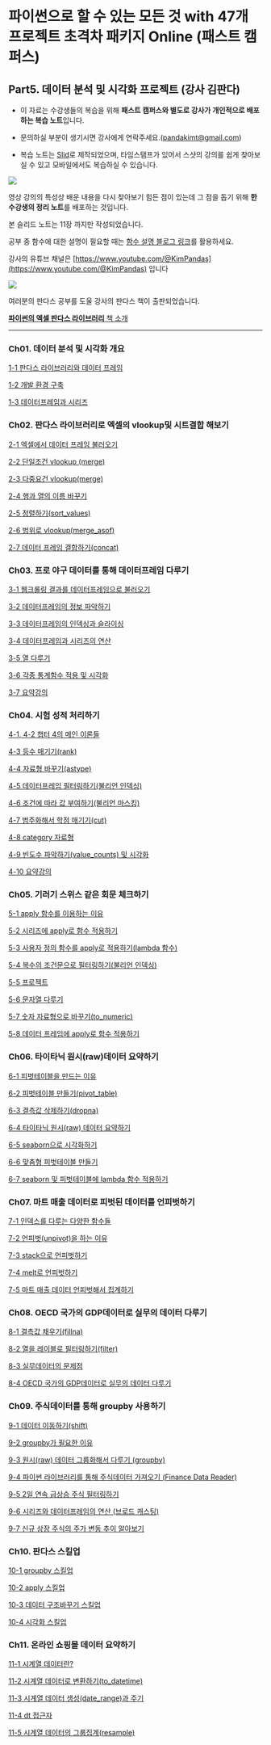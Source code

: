 
# 파이썬으로 할 수 있는 모든 것 with 47개 프로젝트 초격차 패키지 Online (패스트 캠퍼스)

## Part5. 데이터 분석 및 시각화 프로젝트 (강사 김판다)

- 이 자료는 수강생들의 복습을 위해 **패스트 캠퍼스와 별도로 강사가 개인적으로 배포하는 복습 노트**입니다. 

- 문의하실 부분이 생기시면 강사에게 연락주세요.(pandakimt@gmail.com)

- 복습 노트는 [Slid](https://app.slid.cc/)로 제작되었으며, 타임스탬프가 있어서 스샷의 강의를 쉽게 찾아보실 수 있고 모바일에서도 복습하실 수 있습니다.

![](https://i.ibb.co/2Y9bn8G/02.jpg)


영상 강의의 특성상 배운 내용을 다시 찾아보기 힘든 점이 있는데 그 점을 돕기 위해 **한 수강생의 정리 노트**를 배포하는 것입니다.

본 슬리드 노트는 11장 까지만 작성되었습니다.


공부 중 함수에 대한 설명이 필요할 때는 [함수 설명 블로그 링크](https://kimpanda.tistory.com/category/%ED%8C%90%EB%8B%A4%EC%8A%A4%20%EA%B4%80%EB%A0%A8%20%ED%8F%AC%EC%8A%A4%ED%8C%85/%ED%8C%90%EB%8B%A4%EC%8A%A4%20%ED%95%A8%EC%88%98%20%EC%84%A4%EB%AA%85)를 활용하세요.

강사의 유튜브 채널은 [https://www.youtube.com/@KimPandas](https://www.youtube.com/@KimPandas) 입니다

<img src=https://i.postimg.cc/JhpSW7pD/2.jpg>

여러분의 판다스 공부를 도울 강사의 판다스 책이 출판되었습니다.

[**파이썬의 엑셀 판다스 라이브러리** 책 소개](https://kimpanda.tistory.com/274)


---



### Ch01. 데이터 분석 및 시각화 개요

[1-1 판다스 라이브러리와 데이터 프레임](https://www.slid.cc/ko/share/docs/11-%ED%8C%90%EB%8B%A4%EC%8A%A4-%EB%9D%BC%EC%9D%B4%EB%B8%8C%EB%9F%AC%EB%A6%AC%EC%99%80-%EB%8D%B0%EC%9D%B4%ED%84%B0-%ED%94%84%EB%A0%88%EC%9E%84-3d1a2a04a3204ab2927449c110eca631)

[1-2 개발 환경 구축](https://www.slid.cc/ko/share/docs/12-%EA%B0%9C%EB%B0%9C-%ED%99%98%EA%B2%BD-%EA%B5%AC%EC%B6%95-be37e35994114d989cad32a9aa5a272c)

[1-3 데이터프레임과 시리즈](https://www.slid.cc/ko/share/docs/13-%EB%8D%B0%EC%9D%B4%ED%84%B0-%ED%94%84%EB%A0%88%EC%9E%84%EA%B3%BC-%EC%8B%9C%EB%A6%AC%EC%A6%88-1d140830593947858b3200d29d97651c)


### Ch02. 판다스 라이브러리로 엑셀의 vlookup및 시트결합 해보기

[2-1 엑셀에서 데이터 프레임 불러오기](https://www.slid.cc/ko/share/docs/21-%EC%97%91%EC%85%80%EC%97%90%EC%84%9C-%EB%8D%B0%EC%9D%B4%ED%84%B0-%ED%94%84%EB%A0%88%EC%9E%84-%EB%B6%88%EB%9F%AC%EC%98%A4%EA%B8%B0readexcel-944866819f95474194af0df97630ebd0)

[2-2 단일조건 vlookup (merge)](https://www.slid.cc/ko/share/docs/22-%EB%8B%A8%EC%9D%BC%EC%A1%B0%EA%B1%B4-vlookup-merge-4f3d3a7acd99420a881b64c0b5988432)

[2-3 다중요건 vlookup(merge)](https://www.slid.cc/ko/share/docs/23-%EB%8B%A4%EC%A4%91%EC%9A%94%EA%B1%B4-vlookupmerge-0f8a7d9da41c4c15b5372226dedadb82)

[2-4 행과 열의 이름 바꾸기](https://www.slid.cc/ko/share/docs/24-%ED%96%89%EA%B3%BC-%EC%97%B4%EC%9D%98-%EC%9D%B4%EB%A6%84-%EB%B0%94%EA%BE%B8%EA%B8%B0-ce4746bdcfa349b1a63f75937ef72904)

[2-5 정렬하기(sort_values)](https://www.slid.cc/ko/share/docs/25-%EC%A0%95%EB%A0%AC%ED%95%98%EA%B8%B0sortvalues-8918d71784ec401ab06c0c5bb8b23c80)

[2-6 범위로 vlookup(merge_asof)](https://www.slid.cc/ko/share/docs/26-%EB%B2%94%EC%9C%84%EB%A1%9C-vlookupmergeasof-c34a6ca14ffe4180b93993356bd7ff59)

[2-7 데이터 프레임 결합하기(concat)](https://www.slid.cc/ko/share/docs/27-%EB%8D%B0%EC%9D%B4%ED%84%B0-%ED%94%84%EB%A0%88%EC%9E%84-%EA%B2%B0%ED%95%A9%ED%95%98%EA%B8%B0concat-6d608edfa9b945ad859fa65f8b9dcef5)



### Ch03. 프로 야구 데이터를 통해 데이터프레임 다루기

[3-1 웹크롤링 결과를 데이터프레임으로 불러오기](https://www.slid.cc/ko/share/docs/31-%EC%9B%B9%ED%81%AC%EB%A1%A4%EB%A7%81-%EA%B2%B0%EA%B3%BC%EB%A5%BC-%EB%8D%B0%EC%9D%B4%ED%84%B0%ED%94%84%EB%A0%88%EC%9E%84%EC%9C%BC%EB%A1%9C-%EB%B6%88%EB%9F%AC%EC%98%A4%EA%B8%B0-ebc455a6811c44a593729ba104e1efdb)

[3-2 데이터프레임의 정보 파악하기](https://www.slid.cc/ko/share/docs/32-%EB%8D%B0%EC%9D%B4%ED%84%B0%ED%94%84%EB%A0%88%EC%9E%84%EC%9D%98-%EC%A0%95%EB%B3%B4-%ED%8C%8C%EC%95%85%ED%95%98%EA%B8%B0-8bc7ebf7d1354acfbcc3f78e09805e97)

[3-3 데이터프레임의 인덱싱과 슬라이싱](https://www.slid.cc/ko/share/docs/33-%EB%8D%B0%EC%9D%B4%ED%84%B0%ED%94%84%EB%A0%88%EC%9E%84%EC%9D%98-%EC%9D%B8%EB%8D%B1%EC%8B%B1%EA%B3%BC-%EC%8A%AC%EB%9D%BC%EC%9D%B4%EC%8B%B1-7233d5285ab94db7bac09290b917381f)

[3-4 데이터프레임과 시리즈의 연산](https://www.slid.cc/ko/share/docs/34-%EB%8D%B0%EC%9D%B4%ED%84%B0%ED%94%84%EB%A0%88%EC%9E%84%EA%B3%BC-%EC%8B%9C%EB%A6%AC%EC%A6%88%EC%9D%98-%EC%97%B0%EC%82%B0-6d740cc3ed774e7693d64a327c3cfb87)

[3-5 열 다루기](https://www.slid.cc/ko/share/docs/35-%EC%97%B4-%EB%8B%A4%EB%A3%A8%EA%B8%B0-368dae597ede4a0484250a2f3f4ddba6)

[3-6 각종 통계함수 적용 및 시각화](https://www.slid.cc/ko/share/docs/36-%EA%B0%81%EC%A2%85-%ED%86%B5%EA%B3%84%ED%95%A8%EC%88%98-%EC%A0%81%EC%9A%A9-%EB%B0%8F-%EC%8B%9C%EA%B0%81%ED%99%94-4f2637dc7a0a491db3080f546d23ad68)

[3-7 요약강의](https://www.slid.cc/ko/share/docs/37-%EC%9A%94%EC%95%BD%EA%B0%95%EC%9D%98-1d0380961db448ee83f332b7bc646e97)


### Ch04. 시험 성적 처리하기

[4-1, 4-2 챕터 4의 메인 이론들](https://www.slid.cc/ko/share/docs/41-42-%EC%B1%95%ED%84%B0-4%EC%9D%98-%EB%A9%94%EC%9D%B8-%EC%9D%B4%EB%A1%A0%EB%93%A4-1969ef7d94b5485386eb63fdf321a984)

[4-3 등수 매기기(rank)](https://www.slid.cc/ko/share/docs/43-%EB%93%B1%EC%88%98-%EB%A7%A4%EA%B8%B0%EA%B8%B0rank-64d8131cac3e4e7aae8f85d53c9b9b75)

[4-4 자료형 바꾸기(astype)](https://www.slid.cc/ko/share/docs/44-%EC%9E%90%EB%A3%8C%ED%98%95-%EB%B0%94%EA%BE%B8%EA%B8%B0astype-a5667dc77fc94337b21f6e2512a37c67)

[4-5 데이터프레임 필터링하기(불리언 인덱싱)](https://www.slid.cc/ko/share/docs/45-%EB%8D%B0%EC%9D%B4%ED%84%B0%ED%94%84%EB%A0%88%EC%9E%84-%ED%95%84%ED%84%B0%EB%A7%81%ED%95%98%EA%B8%B0%EB%B6%88%EB%A6%AC%EC%96%B8-%EC%9D%B8%EB%8D%B1%EC%8B%B1-9b506776b4e844909f0e339e6a729567)

[4-6 조건에 따라 값 부여하기(불리언 마스킹)](https://www.slid.cc/ko/share/docs/46-%EC%A1%B0%EA%B1%B4%EC%97%90-%EB%94%B0%EB%9D%BC-%EA%B0%92-%EB%B6%80%EC%97%AC%ED%95%98%EA%B8%B0%EB%B6%88%EB%A6%AC%EC%96%B8-%EB%A7%88%EC%8A%A4%ED%82%B9-051ad24c1d464a3f93c934461be89d7d)

[4-7 범주화해서 학점 매기기(cut)](https://www.slid.cc/ko/share/docs/47-%EB%B2%94%EC%A3%BC%ED%99%94%ED%95%B4%EC%84%9C-%ED%95%99%EC%A0%90-%EB%A7%A4%EA%B8%B0%EA%B8%B0cut-6128a29725a14e5c8f836e44d856fe49)

[4-8 category 자료형](https://www.slid.cc/ko/share/docs/48-category-%EC%9E%90%EB%A3%8C%ED%98%95-4da117dd6b8f42b0a82306d79a1f425a)

[4-9 빈도수 파악하기(value_counts) 및 시각화](https://www.slid.cc/ko/share/docs/49-%EB%B9%88%EB%8F%84%EC%88%98-%ED%8C%8C%EC%95%85%ED%95%98%EA%B8%B0valuecounts-%EB%B0%8F-%EC%8B%9C%EA%B0%81%ED%99%94-d91c97a4495c495d9583822ffacead0d)

[4-10 요약강의](https://www.slid.cc/ko/share/docs/410-%EC%9A%94%EC%95%BD%EA%B0%95%EC%9D%98-c52d95c752d2460f94b4d26fb680878c)


### Ch05. 기러기 스위스 같은 회문 체크하기

[5-1 apply 함수를 이용하는 이유](https://www.slid.cc/ko/share/docs/51-apply-%ED%95%A8%EC%88%98%EB%A5%BC-%EC%9D%B4%EC%9A%A9%ED%95%98%EB%8A%94-%EC%9D%B4%EC%9C%A0-ff4eaa9f510749558789258b68301842)

[5-2 시리즈에 apply로 함수 적용하기](https://www.slid.cc/ko/share/docs/52-%EC%8B%9C%EB%A6%AC%EC%A6%88%EC%97%90-apply%EB%A1%9C-%ED%95%A8%EC%88%98-%EC%A0%81%EC%9A%A9%ED%95%98%EA%B8%B0-3fb7788b14e24c3da44ddd70eaf9abf8)

[5-3 사용자 정의 함수를 apply로 적용하기(lambda 함수)](https://www.slid.cc/ko/share/docs/53-%EC%82%AC%EC%9A%A9%EC%9E%90-%EC%A0%95%EC%9D%98-%ED%95%A8%EC%88%98%EB%A5%BC-apply%EB%A1%9C-%EC%A0%81%EC%9A%A9%ED%95%98%EA%B8%B0lambda-%ED%95%A8%EC%88%98-a0ba2bd0aafc4fdaa15f16adb9171ffc)

[5-4 복수의 조건문으로 필터링하기(불리언 인덱싱)](https://www.slid.cc/ko/share/docs/54-%EB%B3%B5%EC%88%98%EC%9D%98-%EC%A1%B0%EA%B1%B4%EB%AC%B8%EC%9C%BC%EB%A1%9C-%ED%95%84%ED%84%B0%EB%A7%81%ED%95%98%EA%B8%B0%EB%B6%88%EB%A6%AC%EC%96%B8-%EC%9D%B8%EB%8D%B1%EC%8B%B1-14e38e97076b4276a6c6a8e0210398b4)

[5-5 프로젝트](https://www.slid.cc/ko/share/docs/55-%ED%94%84%EB%A1%9C%EC%A0%9D%ED%8A%B8-44f80d05e15e4fdcb6666b7ee19739ab)

[5-6 문자열 다루기](https://www.slid.cc/ko/share/docs/56-%EB%AC%B8%EC%9E%90%EC%97%B4-%EB%8B%A4%EB%A3%A8%EA%B8%B0-b0e24679428c4cb3823515a95e3ffce3)

[5-7 숫자 자료형으로 바꾸기(to_numeric)](https://www.slid.cc/ko/share/docs/57-%EC%88%AB%EC%9E%90-%EC%9E%90%EB%A3%8C%ED%98%95%EC%9C%BC%EB%A1%9C-%EB%B0%94%EA%BE%B8%EA%B8%B0tonumeric-5b50bc48811d4ffd89afe555da32fafc)

[5-8 데이터 프레임에 apply로 함수 적용하기](https://www.slid.cc/ko/share/docs/58-%EB%8D%B0%EC%9D%B4%ED%84%B0-%ED%94%84%EB%A0%88%EC%9E%84%EC%97%90-apply%EB%A1%9C-%ED%95%A8%EC%88%98-%EC%A0%81%EC%9A%A9%ED%95%98%EA%B8%B0-4b872b7ace2745eb98b5132a9f427716)



### Ch06. 타이타닉 원시(raw)데이터 요약하기

[6-1 피벗테이블을 만드는 이유](https://www.slid.cc/ko/share/docs/61-%ED%94%BC%EB%B2%97%ED%85%8C%EC%9D%B4%EB%B8%94%EC%9D%84-%EB%A7%8C%EB%93%9C%EB%8A%94-%EC%9D%B4%EC%9C%A0-c43e9ca19d624509b966088569f9757c)

[6-2 피벗테이블 만들기(pivot_table)](https://www.slid.cc/ko/share/docs/62-%ED%94%BC%EB%B2%97%ED%85%8C%EC%9D%B4%EB%B8%94-%EB%A7%8C%EB%93%A4%EA%B8%B0pivottable-a2aa40a4321e4afd8765a43097bedd16)

[6-3 결측값 삭제하기(dropna)](https://www.slid.cc/ko/share/docs/63-%EA%B2%B0%EC%B8%A1%EA%B0%92-%EC%82%AD%EC%A0%9C%ED%95%98%EA%B8%B0dropna-7451d9ca8c2a45dba007cac668bff4a1)

[6-4 타이타닉 원시(raw) 데이터 요약하기](https://www.slid.cc/ko/share/docs/64-%ED%83%80%EC%9D%B4%ED%83%80%EB%8B%89-%EC%9B%90%EC%8B%9Craw-%EB%8D%B0%EC%9D%B4%ED%84%B0-%EC%9A%94%EC%95%BD%ED%95%98%EA%B8%B0-67593cebbb8542d3845da88aff60dab3)

[6-5 seaborn으로 시각화하기](https://www.slid.cc/ko/share/docs/65-seaborn%EC%9C%BC%EB%A1%9C-%EC%8B%9C%EA%B0%81%ED%99%94%ED%95%98%EA%B8%B0-c18ad9b8f2b944f5bce0d85369e5368e)

[6-6 맞춤형 피벗테이블 만들기](https://www.slid.cc/ko/share/docs/66-%EB%A7%9E%EC%B6%A4%ED%98%95-%ED%94%BC%EB%B2%97%ED%85%8C%EC%9D%B4%EB%B8%94-%EB%A7%8C%EB%93%A4%EA%B8%B0-f02a8481b4c34f68bde63c8a16f0dd25)

[6-7 seaborn 및 피벗테이블에 lambda 함수 적용하기](https://www.slid.cc/ko/share/docs/67-seaborn-%EB%B0%8F-%ED%94%BC%EB%B2%97%ED%85%8C%EC%9D%B4%EB%B8%94%EC%97%90-lambda-%ED%95%A8%EC%88%98-%EC%A0%81%EC%9A%A9%ED%95%98%EA%B8%B0-121ca9e1b70841f9832acc9f08cc0a10)




### Ch07. 마트 매출 데이터로 피벗된 데이터를 언피벗하기

[7-1 인덱스를 다루는 다양한 함수들](https://www.slid.cc/ko/share/docs/71-%EC%9D%B8%EB%8D%B1%EC%8A%A4%EB%A5%BC-%EB%8B%A4%EB%A3%A8%EB%8A%94-%EB%8B%A4%EC%96%91%ED%95%9C-%ED%95%A8%EC%88%98%EB%93%A4-d7a76346475e46a3bc3ebca87c7e94b9)

[7-2 언피벗(unpivot)을 하는 이유](https://www.slid.cc/ko/share/docs/72-%EC%96%B8%ED%94%BC%EB%B2%97unpivot%EC%9D%84-%ED%95%98%EB%8A%94-%EC%9D%B4%EC%9C%A0-249de9aa7b174c73a695ba09bb2e9a34)

[7-3 stack으로 언피벗하기](https://www.slid.cc/ko/share/docs/73-stack%EC%9C%BC%EB%A1%9C-%EC%96%B8%ED%94%BC%EB%B2%97%ED%95%98%EA%B8%B0-de63a27048f44ae5a66d6b700d8282f6)

[7-4 melt로 언피벗하기](https://www.slid.cc/ko/share/docs/74-melt%EB%A1%9C-%EC%96%B8%ED%94%BC%EB%B2%97%ED%95%98%EA%B8%B0-ba39620c42644be49f773764855a1816)

[7-5 마트 매출 데이터 언피벗해서 집계하기](https://www.slid.cc/ko/share/docs/75-%EB%A7%88%ED%8A%B8-%EB%A7%A4%EC%B6%9C-%EB%8D%B0%EC%9D%B4%ED%84%B0-%EC%96%B8%ED%94%BC%EB%B2%97%ED%95%B4%EC%84%9C-%EC%A7%91%EA%B3%84%ED%95%98%EA%B8%B0-88512c9e1d634cb7bfd6af90b209781d)



### Ch08. OECD 국가의 GDP데이터로 실무의 데이터 다루기

[8-1 결측값 채우기(fillna)](https://www.slid.cc/ko/share/docs/81-%EA%B2%B0%EC%B8%A1%EA%B0%92-%EC%B1%84%EC%9A%B0%EA%B8%B0fillna-b74f9fce78c4460a819d8f762f27ff07)

[8-2 열을 레이블로 필터링하기(filter)](https://www.slid.cc/ko/share/docs/82-%EC%97%B4%EC%9D%84-%EB%A0%88%EC%9D%B4%EB%B8%94%EB%A1%9C-%ED%95%84%ED%84%B0%EB%A7%81%ED%95%98%EA%B8%B0filter-c065cf716b3d4b6db1db1f650425dd18)

[8-3 실무데이터의 문제점](https://www.slid.cc/ko/share/docs/83-%EC%8B%A4%EB%AC%B4%EB%8D%B0%EC%9D%B4%ED%84%B0%EC%9D%98-%EB%AC%B8%EC%A0%9C%EC%A0%90-4c865ba4a0104cd6b20c82f3e30c1802)

[8-4 OECD 국가의 GDP데이터로 실무의 데이터 다루기](https://www.slid.cc/ko/share/docs/84-oecd-%EA%B5%AD%EA%B0%80%EC%9D%98-gdp%EB%8D%B0%EC%9D%B4%ED%84%B0%EB%A1%9C-%EC%8B%A4%EB%AC%B4%EC%9D%98-%EB%8D%B0%EC%9D%B4%ED%84%B0-%EB%8B%A4%EB%A3%A8%EA%B8%B0-f8e9d3c61426454982cb6fd78c0ce16d)



### Ch09. 주식데이터를 통해 groupby 사용하기

[9-1 데이터 이동하기(shift)](https://www.slid.cc/ko/share/docs/91-%EB%8D%B0%EC%9D%B4%ED%84%B0-%EC%9D%B4%EB%8F%99%ED%95%98%EA%B8%B0shift-b4793d4f286c4a1e948e673e200463fa)

[9-2 groupby가 필요한 이유](https://www.slid.cc/ko/share/docs/92-groupby%EA%B0%80-%ED%95%84%EC%9A%94%ED%95%9C-%EC%9D%B4%EC%9C%A0-2a7aa09771334209bbdb96dde615f23a)

[9-3 원시(raw) 데이터 그룹화해서 다루기 (groupby)](https://www.slid.cc/ko/share/docs/93-%EC%9B%90%EC%8B%9Craw-%EB%8D%B0%EC%9D%B4%ED%84%B0-%EA%B7%B8%EB%A6%85%ED%99%94%ED%95%B4%EC%84%9C-%EB%8B%A4%EB%A3%A8%EA%B8%B0-groupby-c19f8c6d8fba4b2095948a68212ccd11)

[9-4 파이썬 라이브러리를 통해 주식데이터 가져오기 (Finance Data Reader)](https://www.slid.cc/ko/share/docs/94-%ED%8C%8C%EC%9D%B4%EC%8D%AC-%EB%9D%BC%EC%9D%B4%EB%B8%8C%EB%9F%AC%EB%A6%AC%EB%A5%BC-%ED%86%B5%ED%95%B4-%EC%A3%BC%EC%8B%9D%EB%8D%B0%EC%9D%B4%ED%84%B0-%EA%B0%80%EC%A0%B8%EC%98%A4%EA%B8%B0-finance-data-reader-283e8e4ccebb41ae9ed71364ec1dc20c)

[9-5 2일 연속 급상승 주식 필터링하기](https://www.slid.cc/ko/share/docs/95-2%EC%9D%BC-%EC%97%B0%EC%86%8D-%EA%B8%89%EC%83%81%EC%8A%B9-%EC%A3%BC%EC%8B%9D-%ED%95%84%ED%84%B0%EB%A7%81%ED%95%98%EA%B8%B0-a8d7504d3e93487186f3fcc07f3b24b1)

[9-6 시리즈와 데이터프레임의 연산 (브로드 캐스팅)](https://www.slid.cc/ko/share/docs/96-%EC%8B%9C%EB%A6%AC%EC%A6%88%EC%99%80-%EB%8D%B0%EC%9D%B4%ED%84%B0%ED%94%84%EB%A0%88%EC%9E%84%EC%9D%98-%EC%97%B0%EC%82%B0-%EB%B8%8C%EB%A1%9C%EB%93%9C-%EC%BA%90%EC%8A%A4%ED%8C%85-1da220a9a3494b309337491ce1181c68)

[9-7 신규 상장 주식의 주가 변동 추이 알아보기](https://www.slid.cc/ko/share/docs/97-%EC%8B%A0%EA%B7%9C-%EC%83%81%EC%9E%A5-%EC%A3%BC%EC%8B%9D%EC%9D%98-%EC%A3%BC%EA%B0%80-%EB%B3%80%EB%8F%99-%EC%B6%94%EC%9D%B4-%EC%95%8C%EC%95%84%EB%B3%B4%EA%B8%B0-9b479bef59f84b7683bda436340522b9)



### Ch10. 판다스 스킬업

[10-1 groupby 스킬업](https://www.slid.cc/ko/share/docs/101-groupby-%EC%8A%A4%ED%82%AC%EC%97%85-f161595dc4c54fbcbe727c9ba6917537)


[10-2 apply 스킬업](https://www.slid.cc/ko/share/docs/102-apply-%EC%8A%A4%ED%82%AC%EC%97%85-a37160ec3fba42f7b452af680de338f9)


[10-3 데이터 구조바꾸기 스킬업](https://www.slid.cc/ko/share/docs/103-%EB%8D%B0%EC%9D%B4%ED%84%B0-%EA%B5%AC%EC%A1%B0%EB%B0%94%EA%BE%B8%EA%B8%B0-%EC%8A%A4%ED%82%AC%EC%97%85-6ac021d733bf4b51af2b0907a5bab38c)


[10-4 시각화 스킬업](https://www.slid.cc/ko/share/docs/104-%EC%8B%9C%EA%B0%81%ED%99%94-%EC%8A%A4%ED%82%AC%EC%97%85-f2a9dc69eaac46c39d9af05bb57bd9a4)



### Ch11. 온라인 쇼핑몰 데이터 요약하기

[11-1 시계열 데이터란?](https://www.slid.cc/ko/share/docs/111-%EC%8B%9C%EA%B3%84%EC%97%B4-%EB%8D%B0%EC%9D%B4%ED%84%B0%EB%9E%80-ea6d736525ba4b0d891f7a5dd5dff56a)

[11-2 시계열 데이터로 변환하기(to_datetime)](https://www.slid.cc/ko/share/docs/112-%EC%8B%9C%EA%B3%84%EC%97%B4-%EB%8D%B0%EC%9D%B4%ED%84%B0%EB%A1%9C-%EB%B3%80%ED%99%98%ED%95%98%EA%B8%B0todatetime-1c369d491dad49c889309c82a4f755c1)

[11-3 시계열 데이터 생성(date_range)과 주기](https://www.slid.cc/ko/share/docs/113-%EC%8B%9C%EA%B3%84%EC%97%B4-%EB%8D%B0%EC%9D%B4%ED%84%B0-%EC%83%9D%EC%84%B1daterange%EA%B3%BC-%EC%A3%BC%EA%B8%B0-9a375465bd604740a52c52c3b45f0f8a)

[11-4 dt 접근자](https://www.slid.cc/ko/share/docs/114-dt-%EC%A0%91%EA%B7%BC%EC%9E%90-8c41fd0e3757419db7e04fe01fa9634d)

[11-5 시계열 데이터의 그룹집계(resample)](https://www.slid.cc/ko/share/docs/115-%EC%8B%9C%EA%B3%84%EC%97%B4-%EB%8D%B0%EC%9D%B4%ED%84%B0%EC%9D%98-%EA%B7%B8%EB%A3%B9%EC%A7%91%EA%B3%84resample-392fb2465a23462187f318375dbca31f)
